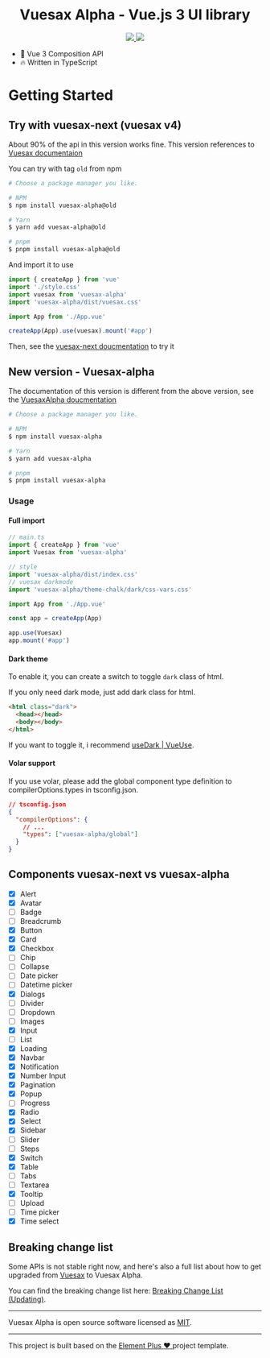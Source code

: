 <h1 align="center">Vuesax Alpha - Vue.js 3 UI library</h1>

<p align="center">
  <a href="https://www.npmjs.org/package/vuesax-alpha">
    <img src="https://img.shields.io/npm/v/vuesax-alpha.svg">
  </a>
  <a href="https://npmcharts.com/compare/vuesax-alpha?minimal=true">
    <img src="https://img.shields.io/npm/dm/vuesax-alpha.svg">
  </a>
  <br>
</p>

- 💪 Vue 3 Composition API
- 🔥 Written in TypeScript

# Getting Started

## Try with vuesax-next (vuesax v4)

About 90% of the api in this version works fine. This version references to [Vuesax documentaion](https://vuesax.com/)

You can try with tag `old` from npm

```sh
# Choose a package manager you like.

# NPM
$ npm install vuesax-alpha@old

# Yarn
$ yarn add vuesax-alpha@old

# pnpm
$ pnpm install vuesax-alpha@old
```

And import it to use

```js
import { createApp } from 'vue'
import './style.css'
import vuesax from 'vuesax-alpha'
import 'vuesax-alpha/dist/vuesax.css'

import App from './App.vue'

createApp(App).use(vuesax).mount('#app')
```

Then, see the [vuesax-next doucmentation](https://vuesax.com/) to try it

## New version - Vuesax-alpha

The documentation of this version is different from the above version, see the [VuesaxAlpha doucmentation](https://vuesax-alpha.vercel.app/)

```sh
# Choose a package manager you like.

# NPM
$ npm install vuesax-alpha

# Yarn
$ yarn add vuesax-alpha

# pnpm
$ pnpm install vuesax-alpha
```

### Usage

#### Full import

```ts
// main.ts
import { createApp } from 'vue'
import Vuesax from 'vuesax-alpha'

// style
import 'vuesax-alpha/dist/index.css'
// vuesax darkmode
import 'vuesax-alpha/theme-chalk/dark/css-vars.css'

import App from './App.vue'

const app = createApp(App)

app.use(Vuesax)
app.mount('#app')
```

#### Dark theme

To enable it, you can create a switch to toggle `dark` class of html.

If you only need dark mode, just add dark class for html.

```html
<html class="dark">
  <head></head>
  <body></body>
</html>
```

If you want to toggle it, i recommend [useDark | VueUse](https://vueuse.org/core/usedark/).

#### Volar support

If you use volar, please add the global component type definition to compilerOptions.types in tsconfig.json.

```json
// tsconfig.json
{
  "compilerOptions": {
    // ...
    "types": ["vuesax-alpha/global"]
  }
}
```

## Components vuesax-next vs vuesax-alpha

- [x] Alert
- [x] Avatar
- [ ] Badge
- [ ] Breadcrumb
- [x] Button
- [x] Card
- [x] Checkbox
- [ ] Chip
- [ ] Collapse
- [ ] Date picker
- [ ] Datetime picker
- [x] Dialogs
- [ ] Divider
- [ ] Dropdown
- [ ] Images
- [x] Input
- [ ] List
- [x] Loading
- [x] Navbar
- [x] Notification
- [x] Number Input
- [x] Pagination
- [x] Popup
- [ ] Progress
- [x] Radio
- [x] Select
- [x] Sidebar
- [ ] Slider
- [ ] Steps
- [x] Switch
- [x] Table
- [ ] Tabs
- [ ] Textarea
- [x] Tooltip
- [ ] Upload
- [ ] Time picker
- [x] Time select

## Breaking change list

Some APIs is not stable right now, and here's also a full list about how to get upgraded from [Vuesax](https://vuesax.com) to Vuesax Alpha.

You can find the breaking change list here: [Breaking Change List (Updating)](#).

---

Vuesax Alpha is open source software licensed as
[MIT](https://github.com/vuesax-alphax/vuesax-alpha/blob/main/LICENSE).

---

This project is built based on the [Element Plus :heart: ](https://github.com/element-plus/element-plus) project template.
